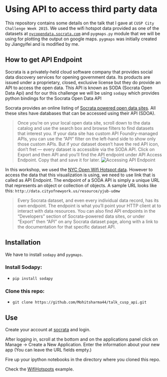 
Using API to access third party data
========
This repository contains some details on the talk that I gave at `CUSP City Challenge Week 2015`.
We used the wifi hotspot data provided as one of the datasets at [`nycopendata.socrata.com`](https://nycopendata.socrata.com/) and `pygmaps.py` module that we will be using for plotting the output on google maps. `pygmaps` was initially created by Jiangyifei and is modified by me. 

## How to get API Endpoint
Socrata is a privately-held cloud software company that provides social data discovery services for opening government data. Its products are issued under a proprietary, closed, exclusive license but they do provide an API to access the open data. This API is known as SODA (Socrata Open Data Api) and for our this challenge we will be using `sodapy` which provides python bindings for the Socrata Open Data API

Socrata provides an online listing of [Socrata powered open data sites](https://opendata.socrata.com/dataset/Socrata-Customer-Spotlights/6wk3-4ija). All these sites have databases that can be accessed using their API (SDOA). 
> Once you’re on your local open data site, scroll down to the data catalog and use the search box and browse filters to find datasets that interest you. If your data site has custom API Foundry-managed APIs, you can use the “API” filter on the left-hand side to show only those custom APIs. But if your dataset doesn’t have the red API icon, don’t fret — every dataset is accessible via the SODA API. Click on Export and then API and you’ll find the API endpoint under API Access Endpoint. Copy that and save it for later.
> ![Accessing API Endpoint](http://dev.socrata.com/img/sidebar.gif)

In this workshop, we used the [NYC Open Wifi Hotspot data](https://nycopendata.socrata.com/City-Government/NYC-Wi-Fi-Hotspot-Locations/yjub-udmw?). However to access the data that this visualization is using, we need to use link that is called as API Endpoint. The endpoint of a SODA API is simply a unique URL that represents an object or collection of objects. A sample URL looks like this: `http://data.cityofnewyork.us/resource/yjub-udmw`
>Every Socrata dataset, and even every individual data record, has its own endpoint. The endpoint is what you’ll point your HTTP client at to interact with data resources.
>You can also find API endpoints in the “Developers” section of Socrata-powered data sites, or under “Export” then “API” on any Socrata dataset page, along with a link to the documentation for that specific dataset API.

## Installation
We have to install `sodapy` and `pygmaps`. 
### Install Sodapy:

- `pip install sodapy`

### Clone this repo:

- `git clone https://github.com/Mohitsharma44/talk_cusp_api.git`

## Use
Create your account at [socrata](https://nycopendata.socrata.com/signup) and login.

After logging in, scroll at the bottom and on the applications panel click on Manage -> Create a New Application. Enter the information about your new app (You can leave the URL fields empty.)

Fire up your ipython notebooks in the directory where you cloned this repo.

Check the [WifiHotspots](https://github.com/Mohitsharma44/talk_cusp_api/blob/master/wifi_hotspots.ipynb) example.
